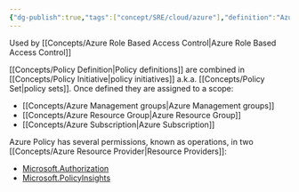 ```yaml
---
{"dg-publish":true,"tags":["concept/SRE/cloud/azure"],"definition":"Azure Policy helps to enforce organizational standards and to assess compliance at-scale.Azure Policy evaluates resources and actions in Azure by comparing the properties of those resources to business rules.","ms-learn-url":"https://learn.microsoft.com/en-us/azure/governance/policy/overview","permalink":"/concepts/azure-policy/","dgPassFrontmatter":true}
---
```




Used by [[Concepts/Azure Role Based Access Control\|Azure Role Based Access Control]]

[[Concepts/Policy Definition\|Policy definitions]] are combined in [[Concepts/Policy Initiative\|policy initiatives]] a.k.a. [[Concepts/Policy Set\|policy sets]].
Once defined they are assigned to a scope:
- [[Concepts/Azure Management groups\|Azure Management groups]]
- [[Concepts/Azure Resource Group\|Azure Resource Group]]
- [[Concepts/Azure Subscription\|Azure Subscription]]

Azure Policy has several permissions, known as operations, in two [[Concepts/Azure Resource Provider\|Resource Providers]]:
- [Microsoft.Authorization](https://learn.microsoft.com/en-us/azure/role-based-access-control/resource-provider-operations#microsoftauthorization)
- [Microsoft.PolicyInsights](https://learn.microsoft.com/en-us/azure/role-based-access-control/resource-provider-operations#microsoftpolicyinsights)
